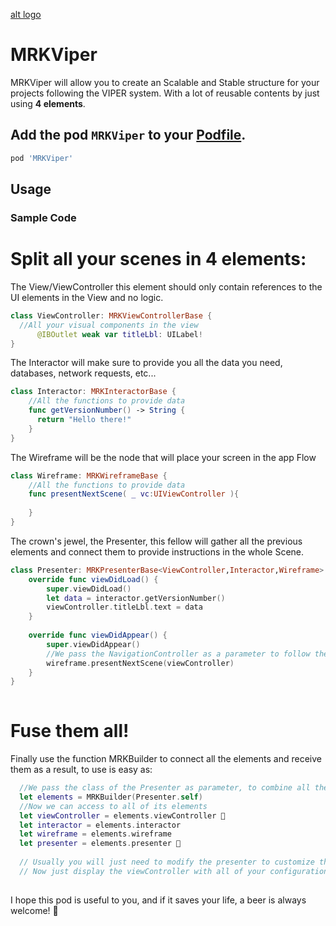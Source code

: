 [alt logo](https://github.com/mrktrace/MRKViper/blob/master/mrklogo.png?raw=true)

# MRKViper

MRKViper will allow you to create an Scalable and Stable structure for your projects following the VIPER system.
With a lot of reusable contents by just using <b>4 elements</b>.

## Add the pod `MRKViper` to your [Podfile](http://guides.cocoapods.org/using/the-podfile.html).

  ```ruby
  pod 'MRKViper'
  ```
  
  ## Usage
### Sample Code

# Split all your scenes in 4 elements:

The View/ViewController this element should only contain references to the UI elements in the View and no logic.

```swift
class ViewController: MRKViewControllerBase {
  //All your visual components in the view
      @IBOutlet weak var titleLbl: UILabel!
}
```

The Interactor will make sure to provide you all the data you need, databases, network requests, etc...

```swift
class Interactor: MRKInteractorBase {
    //All the functions to provide data
    func getVersionNumber() -> String {
      return "Hello there!"
    }
}
```

The Wireframe will be the node that will place your screen in the app Flow

```swift
class Wireframe: MRKWireframeBase {
    //All the functions to provide data
    func presentNextScene( _ vc:UIViewController ){
    
    }
}
```

The crown's jewel, the Presenter, this fellow will gather all the previous elements and connect them to provide instructions in the whole Scene.

```swift
class Presenter: MRKPresenterBase<ViewController,Interactor,Wireframe>  {
    override func viewDidLoad() {
        super.viewDidLoad()
        let data = interactor.getVersionNumber()
        viewController.titleLbl.text = data
    }
    
    override func viewDidAppear() {
        super.viewDidAppear()
        //We pass the NavigationController as a parameter to follow the same navigation
        wireframe.presentNextScene(viewController)
    }
}
    
```

# Fuse them all!

Finally use the function MRKBuilder to connect all the elements and receive them as a result, to use is easy as:

```swift
  //We pass the class of the Presenter as parameter, to combine all the elements
  let elements = MRKBuilder(Presenter.self)
  //Now we can access to all of its elements
  let viewController = elements.viewController 👑
  let interactor = elements.interactor
  let wireframe = elements.wireframe
  let presenter = elements.presenter 👑
  
  // Usually you will just need to modify the presenter to customize the represented data
  // Now just display the viewController with all of your configuration.
  
```

I hope this pod is useful to you, and if it saves your life, a beer is always welcome! 🍺
